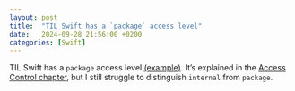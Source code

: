 ```yaml
---
layout: post
title:  "TIL Swift has a `package` access level"
date:   2024-09-28 21:56:00 +0200
categories: [Swift]
---
```

TIL Swift has a `package` access level [(example)](https://github.com/swiftlang/swift-package-manager/blob/df04096301c800ae7f69e28f14af6c70bfe61def/Sources/_AsyncFileSystem/ConcurrencySupport.swift#L21). It’s explained in the [Access Control chapter](https://docs.swift.org/swift-book/documentation/the-swift-programming-language/accesscontrol/), but I still struggle to distinguish `internal` from `package`.
